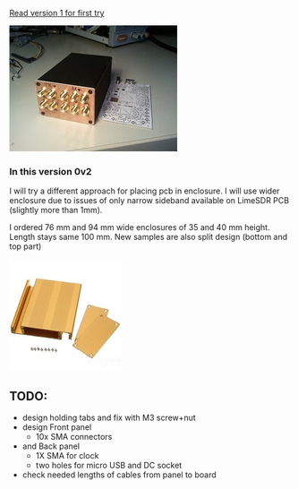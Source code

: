 [Read version 1 for first try](https://github.com/luftek/LimeSDR-USB/tree/master/hardware/plug/1v2/Enclosure/0v1_Alu_Sample)

![Sample Enclosure](_images/0v1_3.jpg) 

### In this version 0v2

I will try a different approach for placing pcb in enclosure. I will use wider enclosure due to issues of only narrow sideband available on LimeSDR PCB (slightly more than 1mm). 

I ordered 76 mm and 94 mm wide enclosures of 35 and 40 mm height. Length stays same 100 mm. New samples are also split design (bottom and top part)

![Sample Enclosure](_images/encl2.jpg)

## TODO:
- design holding tabs and fix with M3 screw+nut
- design Front panel
	-	10x SMA connectors
- and Back panel
	-	1X SMA for clock
	-   two holes for micro USB and DC socket
- check needed lengths of cables from panel to board